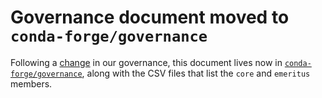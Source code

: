 # Governance document moved to `conda-forge/governance`

Following a [change](https://github.com/conda-forge/conda-forge.github.io/pull/2501) in our governance, this document lives now in [`conda-forge/governance`](https://github.com/conda-forge/governance), along with the CSV files that list the `core` and `emeritus` members.